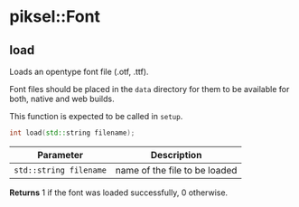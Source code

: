 <h1>piksel::Font</h1>

## load

Loads an opentype font file (.otf, .ttf).

Font files should be placed in the `data` directory for them to be available for both, native and web builds.

This function is expected to be called in `setup`.

```cpp
int load(std::string filename);
```

|Parameter|Description|
|-|-|
|`std::string filename`|name of the file to be loaded|

**Returns** 1 if the font was loaded successfully, 0 otherwise.
